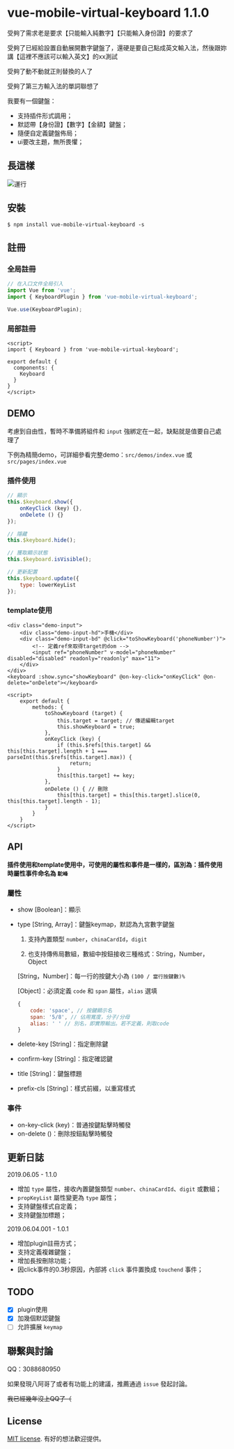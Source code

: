 # vue-mobile-virtual-keyboard 1.1.0

受夠了需求老是要求【只能輸入純數字】【只能輸入身份證】的要求了

受夠了已經給設置自動展開數字鍵盤了，還硬是要自己點成英文輸入法，然後跟妳講【這裡不應該可以輸入英文】的xx測試

受夠了動不動就正則替換的人了

受夠了第三方輸入法的單詞聯想了

我要有一個鍵盤：

- 支持插件形式調用；
- 默認帶【身份證】【數字】【金額】鍵盤；
- 隨便自定義鍵盤佈局；
- ui要改主題，無所畏懼；

## 長這樣

![運行](./demo.png)

## 安裝

```shell
$ npm install vue-mobile-virtual-keyboard -s
```

## 註冊

### 全局註冊

```javascript
// 在入口文件全局引入
import Vue from 'vue';
import { KeyboardPlugin } from 'vue-mobile-virtual-keyboard';

Vue.use(KeyboardPlugin);
```

### 局部註冊

```vue
<script>
import { Keyboard } from 'vue-mobile-virtual-keyboard';

export default {
  components: {
    Keyboard
  }
}
</script>
```

## DEMO

考慮到自由性，暫時不準備將組件和 `input` 強綁定在一起，缺點就是值要自己處理了

下例為精簡demo，可詳細參看完整demo：`src/demos/index.vue` 或 `src/pages/index.vue`

### 插件使用

```javascript
// 顯示
this.$keyboard.show({
    onKeyClick (key) {},
    onDelete () {}
});

// 隱藏
this.$keyboard.hide();

// 獲取顯示狀態
this.$keyboard.isVisible();

// 更新配置
this.$keyboard.update({
    type: lowerKeyList
});
```

### template使用

```vue
<div class="demo-input">
    <div class="demo-input-hd">手機</div>
    <div class="demo-input-bd" @click="toShowKeyboard('phoneNumber')">
        <!-- 定義ref來取得target的dom -->
        <input ref="phoneNumber" v-model="phoneNumber" disabled="disabled" readonly="readonly" max="11">
    </div>
</div>
<keyboard :show.sync="showKeyboard" @on-key-click="onKeyClick" @on-delete="onDelete"></keyboard>

<script>
    export default {
        methods: {
            toShowKeyboard (target) {
                this.target = target; // 傳遞編輯target
                this.showKeyboard = true;
            },
            onKeyClick (key) {
                if (this.$refs[this.target] && this[this.target].length + 1 === parseInt(this.$refs[this.target].max)) {
                    return;
                }
                this[this.target] += key;
            },
            onDelete () { // 刪除
                this[this.target] = this[this.target].slice(0, this[this.target].length - 1);
            }
        }
    }
</script>
```

## API

**插件使用和template使用中，可使用的屬性和事件是一樣的，區別為：插件使用時屬性事件命名為 `駝峰`**

### 屬性

- show [Boolean]：顯示

- type [String, Array]：鍵盤keymap，默認為九宮數字鍵盤

  1. 支持內置類型 `number`，`chinaCardId`，`digit`

  2. 也支持傳佈局數組，數組中按鈕接收三種格式：String，Number，Object

    [String，Number]：每一行的按鍵大小為 `(100 / 當行按鍵數)%`

    [Object]：必須定義 `code` 和 `span` 屬性，`alias` 選填

    ```javascript
    {
        code: 'space', // 按鍵顯示名
        span: '5/8', // 佔用寬度，分子/分母
        alias: ' ' // 別名，即實際輸出。若不定義，則取code
    }
    ```

- delete-key [String]：指定刪除鍵

- confirm-key [String]：指定確認鍵

- title [String]：鍵盤標題

- prefix-cls [String]：樣式前綴，以重寫樣式

### 事件

- on-key-click (key)：普通按鍵點擊時觸發
- on-delete ()：刪除按鈕點擊時觸發

## 更新日誌

2019.06.05 - 1.1.0

- 增加 `type` 屬性，接收內置鍵盤類型 `number`、`chinaCardId`、`digit` 或數組；
- `propKeyList` 屬性變更為 `type` 屬性；
- 支持鍵盤樣式自定義；
- 支持鍵盤加標題；

2019.06.04.001 - 1.0.1

- 增加plugin註冊方式；
- 支持定義複雜鍵盤；
- 增加長按刪除功能；
- 因click事件的0.3秒原因，內部將 `click` 事件置換成 `touchend` 事件；

## TODO

- [x] plugin使用
- [x] 加幾個默認鍵盤
- [ ] 允許擴展 `keymap`

## 聯繫與討論

QQ：3088680950

如果發現八阿哥了或者有功能上的建議，推薦通過 `issue` 發起討論。

~~我已經幾年沒上QQ了（~~

## License

[MIT license](https://opensource.org/licenses/MIT). 有好的想法歡迎提供。
